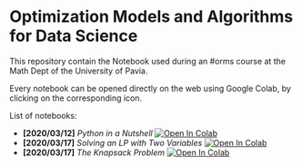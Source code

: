 # Optimization Models and Algorithms for Data Science

This repository contain the Notebook used during an #orms course at the Math Dept of the University of Pavia.

Every notebook can be opened directly on the web using Google Colab, by clicking on the corresponding icon.

List of notebooks:

* **[2020/03/12]** *Python in a Nutshell* [![Open In Colab](https://colab.research.google.com/assets/colab-badge.svg)](https://colab.research.google.com/github/mathcoding/opt4ds/blob/master/Python_in_a_Nutshell.ipynb)
* **[2020/03/17]** *Solving an LP with Two Variables* [![Open In Colab](https://colab.research.google.com/assets/colab-badge.svg)](https://colab.research.google.com/github/mathcoding/opt4ds/blob/master/LPwithTwoVariables.ipynb)
* **[2020/03/17]** *The Knapsack Problem* [![Open In Colab](https://colab.research.google.com/assets/colab-badge.svg)](https://colab.research.google.com/github/mathcoding/opt4ds/blob/master/KnapsackProblem.ipynb)

